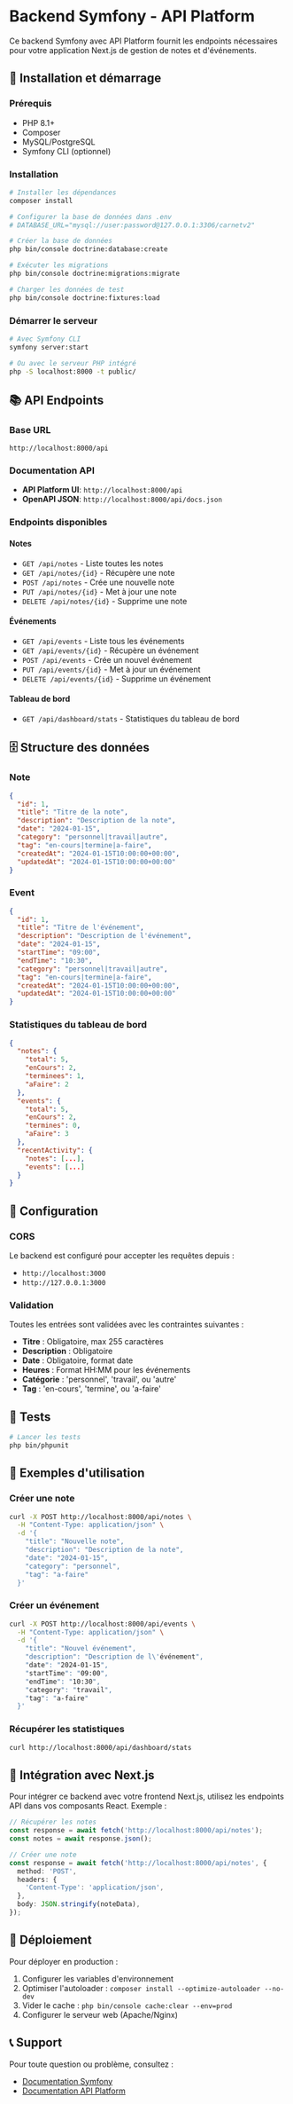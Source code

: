 # Backend Symfony - API Platform

Ce backend Symfony avec API Platform fournit les endpoints nécessaires pour votre application Next.js de gestion de notes et d'événements.

## 🚀 Installation et démarrage

### Prérequis
- PHP 8.1+
- Composer
- MySQL/PostgreSQL
- Symfony CLI (optionnel)

### Installation
```bash
# Installer les dépendances
composer install

# Configurer la base de données dans .env
# DATABASE_URL="mysql://user:password@127.0.0.1:3306/carnetv2"

# Créer la base de données
php bin/console doctrine:database:create

# Exécuter les migrations
php bin/console doctrine:migrations:migrate

# Charger les données de test
php bin/console doctrine:fixtures:load
```

### Démarrer le serveur
```bash
# Avec Symfony CLI
symfony server:start

# Ou avec le serveur PHP intégré
php -S localhost:8000 -t public/
```

## 📚 API Endpoints

### Base URL
`http://localhost:8000/api`

### Documentation API
- **API Platform UI**: `http://localhost:8000/api`
- **OpenAPI JSON**: `http://localhost:8000/api/docs.json`

### Endpoints disponibles

#### Notes
- `GET /api/notes` - Liste toutes les notes
- `GET /api/notes/{id}` - Récupère une note
- `POST /api/notes` - Crée une nouvelle note
- `PUT /api/notes/{id}` - Met à jour une note
- `DELETE /api/notes/{id}` - Supprime une note

#### Événements
- `GET /api/events` - Liste tous les événements
- `GET /api/events/{id}` - Récupère un événement
- `POST /api/events` - Crée un nouvel événement
- `PUT /api/events/{id}` - Met à jour un événement
- `DELETE /api/events/{id}` - Supprime un événement

#### Tableau de bord
- `GET /api/dashboard/stats` - Statistiques du tableau de bord

## 🗄️ Structure des données

### Note
```json
{
  "id": 1,
  "title": "Titre de la note",
  "description": "Description de la note",
  "date": "2024-01-15",
  "category": "personnel|travail|autre",
  "tag": "en-cours|termine|a-faire",
  "createdAt": "2024-01-15T10:00:00+00:00",
  "updatedAt": "2024-01-15T10:00:00+00:00"
}
```

### Event
```json
{
  "id": 1,
  "title": "Titre de l'événement",
  "description": "Description de l'événement",
  "date": "2024-01-15",
  "startTime": "09:00",
  "endTime": "10:30",
  "category": "personnel|travail|autre",
  "tag": "en-cours|termine|a-faire",
  "createdAt": "2024-01-15T10:00:00+00:00",
  "updatedAt": "2024-01-15T10:00:00+00:00"
}
```

### Statistiques du tableau de bord
```json
{
  "notes": {
    "total": 5,
    "enCours": 2,
    "terminees": 1,
    "aFaire": 2
  },
  "events": {
    "total": 5,
    "enCours": 2,
    "termines": 0,
    "aFaire": 3
  },
  "recentActivity": {
    "notes": [...],
    "events": [...]
  }
}
```

## 🔧 Configuration

### CORS
Le backend est configuré pour accepter les requêtes depuis :
- `http://localhost:3000`
- `http://127.0.0.1:3000`

### Validation
Toutes les entrées sont validées avec les contraintes suivantes :
- **Titre** : Obligatoire, max 255 caractères
- **Description** : Obligatoire
- **Date** : Obligatoire, format date
- **Heures** : Format HH:MM pour les événements
- **Catégorie** : 'personnel', 'travail', ou 'autre'
- **Tag** : 'en-cours', 'termine', ou 'a-faire'

## 🧪 Tests

```bash
# Lancer les tests
php bin/phpunit
```

## 📝 Exemples d'utilisation

### Créer une note
```bash
curl -X POST http://localhost:8000/api/notes \
  -H "Content-Type: application/json" \
  -d '{
    "title": "Nouvelle note",
    "description": "Description de la note",
    "date": "2024-01-15",
    "category": "personnel",
    "tag": "a-faire"
  }'
```

### Créer un événement
```bash
curl -X POST http://localhost:8000/api/events \
  -H "Content-Type: application/json" \
  -d '{
    "title": "Nouvel événement",
    "description": "Description de l\'événement",
    "date": "2024-01-15",
    "startTime": "09:00",
    "endTime": "10:30",
    "category": "travail",
    "tag": "a-faire"
  }'
```

### Récupérer les statistiques
```bash
curl http://localhost:8000/api/dashboard/stats
```

## 🔗 Intégration avec Next.js

Pour intégrer ce backend avec votre frontend Next.js, utilisez les endpoints API dans vos composants React. Exemple :

```typescript
// Récupérer les notes
const response = await fetch('http://localhost:8000/api/notes');
const notes = await response.json();

// Créer une note
const response = await fetch('http://localhost:8000/api/notes', {
  method: 'POST',
  headers: {
    'Content-Type': 'application/json',
  },
  body: JSON.stringify(noteData),
});
```

## 🚀 Déploiement

Pour déployer en production :
1. Configurer les variables d'environnement
2. Optimiser l'autoloader : `composer install --optimize-autoloader --no-dev`
3. Vider le cache : `php bin/console cache:clear --env=prod`
4. Configurer le serveur web (Apache/Nginx)

## 📞 Support

Pour toute question ou problème, consultez :
- [Documentation Symfony](https://symfony.com/doc/)
- [Documentation API Platform](https://api-platform.com/docs/) 